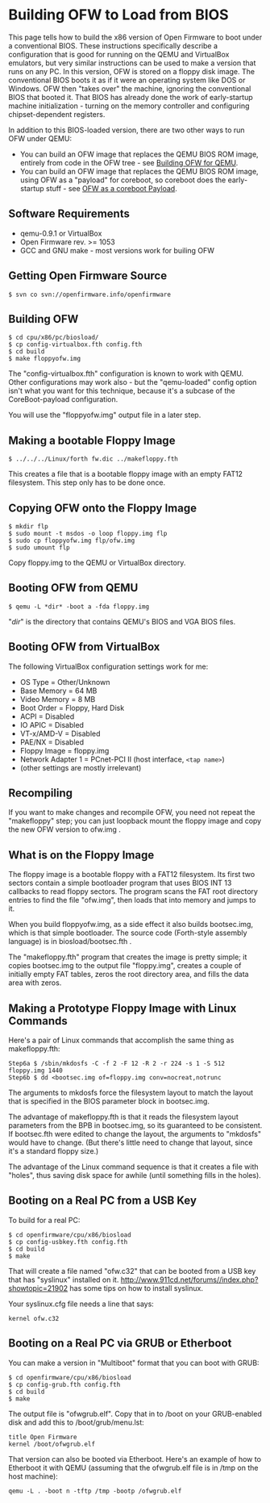 # Building OFW to Load from BIOS
This page tells how to build the x86 version of Open Firmware to boot
under a conventional BIOS. These instructions specifically describe a
configuration that is good for running on the QEMU and VirtualBox
emulators, but very similar instructions can be used to make a version
that runs on any PC. In this version, OFW is stored on a floppy disk
image. The conventional BIOS boots it as if it were an operating system
like DOS or Windows. OFW then "takes over" the machine, ignoring the
conventional BIOS that booted it. That BIOS has already done the work of
early-startup machine initialization - turning on the memory controller
and configuring chipset-dependent registers.

In addition to this BIOS-loaded version, there are two other ways to run
OFW under QEMU:

- You can build an OFW image that replaces the QEMU BIOS ROM image,
  entirely from code in the OFW tree - see
  [Building OFW for QEMU](Building_OFW_for_QEMU).
- You can build an OFW image that replaces the QEMU BIOS ROM image,
  using OFW as a "payload" for coreboot, so coreboot does the
  early-startup stuff - see [OFW as a coreboot Payload](OFW_as_a_coreboot_Payload).

## Software Requirements

- qemu-0.9.1 or VirtualBox
- Open Firmware rev. \>= 1053
- GCC and GNU make - most versions work for builing OFW

## Getting Open Firmware Source

    $ svn co svn://openfirmware.info/openfirmware

## Building OFW

    $ cd cpu/x86/pc/biosload/
    $ cp config-virtualbox.fth config.fth
    $ cd build
    $ make floppyofw.img

The "config-virtualbox.fth" configuration is known to work with QEMU.
Other configurations may work also - but the "qemu-loaded" config option
isn't what you want for this technique, because it's a subcase of the
CoreBoot-payload configuration.

You will use the "floppyofw.img" output file in a later step.

## Making a bootable Floppy Image

    $ ../../../Linux/forth fw.dic ../makefloppy.fth

This creates a file that is a bootable floppy image with an empty FAT12
filesystem. This step only has to be done once.

## Copying OFW onto the Floppy Image

    $ mkdir flp
    $ sudo mount -t msdos -o loop floppy.img flp
    $ sudo cp floppyofw.img flp/ofw.img
    $ sudo umount flp

Copy floppy.img to the QEMU or VirtualBox directory.

## Booting OFW from QEMU

    $ qemu -L *dir* -boot a -fda floppy.img

"*dir*" is the directory that contains QEMU's BIOS and VGA BIOS files.

## Booting OFW from VirtualBox

The following VirtualBox configuration settings work for me:

- OS Type = Other/Unknown
- Base Memory = 64 MB
- Video Memory = 8 MB
- Boot Order = Floppy, Hard Disk
- ACPI = Disabled
- IO APIC = Disabled
- VT-x/AMD-V = Disabled
- PAE/NX = Disabled
- Floppy Image = floppy.img
- Network Adapter 1  = PCnet-PCI II (host interface, `<tap name>`)
- (other settings are mostly irrelevant)

## Recompiling

If you want to make changes and recompile OFW, you need not repeat the
"makefloppy" step; you can just loopback mount the floppy image and copy
the new OFW version to ofw.img .

## What is on the Floppy Image

The floppy image is a bootable floppy with a FAT12 filesystem. Its first
two sectors contain a simple bootloader program that uses BIOS INT 13
callbacks to read floppy sectors. The program scans the FAT root
directory entries to find the file "ofw.img", then loads that into
memory and jumps to it.

When you build floppyofw.img, as a side effect it also builds
bootsec.img, which is that simple bootloader. The source code
(Forth-style assembly language) is in biosload/bootsec.fth .

The "makefloppy.fth" program that creates the image is pretty simple; it
copies bootsec.img to the output file "floppy.img", creates a couple of
initially empty FAT tables, zeros the root directory area, and fills the
data area with zeros.

## Making a Prototype Floppy Image with Linux Commands

Here's a pair of Linux commands that accomplish the same thing as
makefloppy.fth:

    Step6a $ /sbin/mkdosfs -C -f 2 -F 12 -R 2 -r 224 -s 1 -S 512 floppy.img 1440
    Step6b $ dd <bootsec.img of=floppy.img conv=nocreat,notrunc

The arguments to mkdosfs force the filesystem layout to match the layout
that is specified in the BIOS parameter block in bootsec.img.

The advantage of makefloppy.fth is that it reads the filesystem layout
parameters from the BPB in bootsec.img, so its guaranteed to be
consistent. If bootsec.fth were edited to change the layout, the
arguments to "mkdosfs" would have to change. (But there's little need to
change that layout, since it's a standard floppy size.)

The advantage of the Linux command sequence is that it creates a file
with "holes", thus saving disk space for awhile (until something fills
in the holes).

## Booting on a Real PC from a USB Key

To build for a real PC:

    $ cd openfirmware/cpu/x86/biosload
    $ cp config-usbkey.fth config.fth
    $ cd build
    $ make

That will create a file named "ofw.c32" that can be booted from a USB
key that has "syslinux" installed on it.
<http://www.911cd.net/forums//index.php?showtopic=21902> has some tips
on how to install syslinux.

Your syslinux.cfg file needs a line that says:

    kernel ofw.c32

## Booting on a Real PC via GRUB or Etherboot

You can make a version in "Multiboot" format that you can boot with
GRUB:

    $ cd openfirmware/cpu/x86/biosload
    $ cp config-grub.fth config.fth
    $ cd build
    $ make

The output file is "ofwgrub.elf". Copy that in to /boot on your
GRUB-enabled disk and add this to /boot/grub/menu.lst:

    title Open Firmware
    kernel /boot/ofwgrub.elf

That version can also be booted via Etherboot. Here's an example of how
to Etherboot it with QEMU (assuming that the ofwgrub.elf file is in /tmp
on the host machine):

    qemu -L . -boot n -tftp /tmp -bootp /ofwgrub.elf
